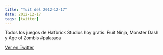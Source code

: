 ```yaml
---
title: "Tuit del 2012-12-17"
date: 2012-12-17
tags: [twitter]
---
```


Todos los juegos de Halfbrick Studios hoy gratis. Fruit Ninja, Monster Dash y Age of Zombis #palasaca



[Ver en Twitter](https://twitter.com/i/web/status/280633854732169219)
